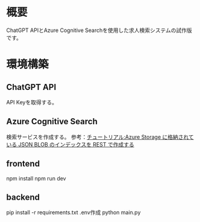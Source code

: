 # 概要
ChatGPT APIとAzure Cognitive Searchを使用した求人検索システムの試作版です。

# 環境構築
## ChatGPT API
API Keyを取得する。

## Azure Cognitive Search
検索サービスを作成する。
参考：[チュートリアル:Azure Storage に格納されている JSON BLOB のインデックスを REST で作成する](https://learn.microsoft.com/ja-jp/azure/search/search-semi-structured-data)

## frontend
npm install
npm run dev

## backend
pip install -r requirements.txt
.env作成
python main.py
